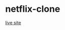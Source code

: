 # netflix-clone

[live site](https://610578b2fa1df845368a82fc--styled-components-netflix-clone.netlify.app)
